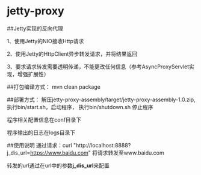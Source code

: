 # jetty-proxy
##Jetty实现的反向代理

1、使用Jetty的NIO接收Http请求

2、使用Jetty的HttpClient异步转发请求，并将结果返回

3、要求请求转发需要透明传递，不能更改任何信息（参考AsyncProxyServlet实现，增强扩展性）

##打包编译方式：
mvn clean package

##部署方式：
解压jetty-proxy-assembly/target/jetty-proxy-assembly-1.0.zip,
执行bin/start.sh，启动程序，
执行bin/shutdown.sh 停止程序

程序相关配置信息在conf目录下

程序输出的日志在logs目录下

##使用说明
通过请求：curl "http://localhost:8888?j_dis_url=https://www.baidu.com"
将请求转发至www.baidu.com

转发的url通过在url中的参数**j_dis_url**来配置